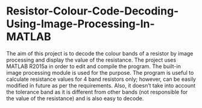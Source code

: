 # Resistor-Colour-Code-Decoding-Using-Image-Processing-In-MATLAB
The aim of this project is to decode the colour bands of a resistor by image processing and display the value of the resistance. 
The project uses MATLAB R2015a in order to edit and compile the program. The built-in image processing module is used for the purpose. 
The program is useful to calculate resistance values for 4 band resistors only; however, can be easily modified in future as per the requirements. 
Also, it doesn’t take into account the tolerance band as it is different from other bands (not responsible for the value of the resistance) and is also easy to decode.

